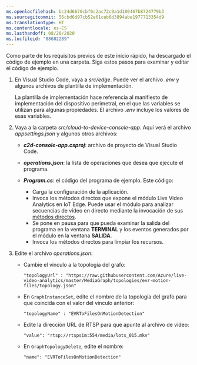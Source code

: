 ```yaml
---
ms.openlocfilehash: bc24d6670cbf0c2ac72c9a1d100467b8724779b3
ms.sourcegitcommit: 56cbd6d97cb52e61ceb6d3894abe1977713354d9
ms.translationtype: HT
ms.contentlocale: es-ES
ms.lasthandoff: 08/20/2020
ms.locfileid: "88682289"
---
```

Como parte de los requisitos previos de este inicio rápido, ha descargado el código de ejemplo en una carpeta. Siga estos pasos para examinar y editar el código de ejemplo.

1. En Visual Studio Code, vaya a *src/edge*. Puede ver el archivo *.env* y algunos archivos de plantilla de implementación.

    La plantilla de implementación hace referencia al manifiesto de implementación del dispositivo perimetral, en el que las variables se utilizan para algunas propiedades. El archivo *.env* incluye los valores de esas variables.
1. Vaya a la carpeta *src/cloud-to-device-console-app*. Aquí verá el archivo *appsettings.json* y algunos otros archivos:
    * ***c2d-console-app.csproj***: archivo de proyecto de Visual Studio Code.
    * ***operations.json***: la lista de operaciones que desea que ejecute el programa.
    * ***Program.cs***: el código del programa de ejemplo. Este código:

        * Carga la configuración de la aplicación.
        * Invoca los métodos directos que expone el módulo Live Video Analytics en IoT Edge. Puede usar el módulo para analizar secuencias de vídeo en directo mediante la invocación de sus [métodos directos](../../../direct-methods.md). 
        * Se pone en pausa para que pueda examinar la salida del programa en la ventana **TERMINAL** y los eventos generados por el módulo en la ventana **SALIDA**.
        * Invoca los métodos directos para limpiar los recursos.

1. Edite el archivo *operations.json*:
    * Cambie el vínculo a la topología del grafo:

        `"topologyUrl" : "https://raw.githubusercontent.com/Azure/live-video-analytics/master/MediaGraph/topologies/evr-motion-files/topology.json"`
    * En `GraphInstanceSet`, edite el nombre de la topología del grafo para que coincida con el valor del vínculo anterior:
    
      `"topologyName" : "EVRToFilesOnMotionDetection"`
    * Edite la dirección URL de RTSP para que apunte al archivo de vídeo:

        `"value": "rtsp://rtspsim:554/media/lots_015.mkv"`
    * En `GraphTopologyDelete`, edite el nombre:

        `"name": "EVRToFilesOnMotionDetection"`
